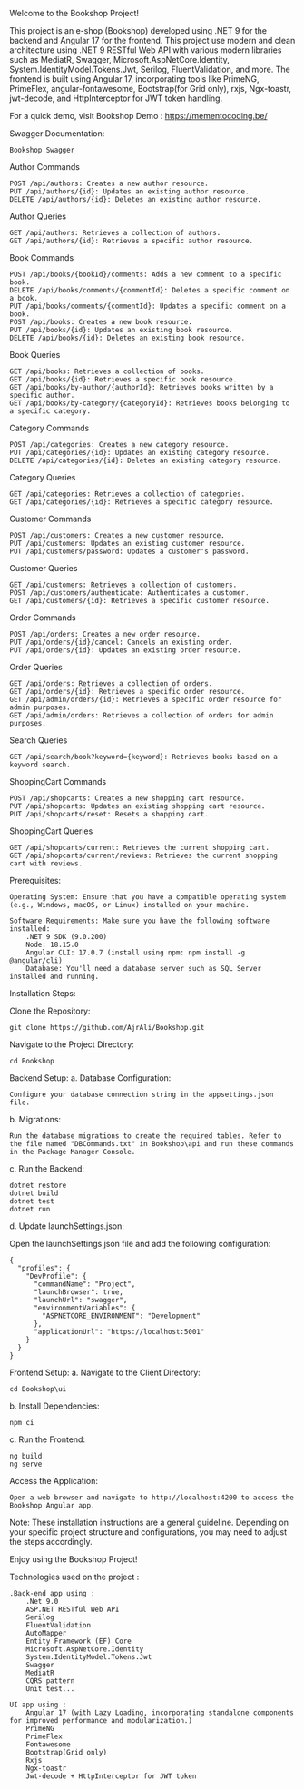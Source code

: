 Welcome to the Bookshop Project!

This project is an e-shop (Bookshop) developed using .NET 9 for the backend and Angular 17 for the frontend. This project use modern and clean architecture using .NET 9 RESTful Web API with various modern libraries such as MediatR, Swagger, Microsoft.AspNetCore.Identity, System.IdentityModel.Tokens.Jwt, Serilog, FluentValidation, and more. The frontend is built using Angular 17, incorporating tools like PrimeNG, PrimeFlex, angular-fontawesome, Bootstrap(for Grid only), rxjs, Ngx-toastr, jwt-decode, and HttpInterceptor for JWT token handling.

For a quick demo, visit Bookshop Demo : https://mementocoding.be/


Swagger Documentation:

    Bookshop Swagger

Author Commands

    POST /api/authors: Creates a new author resource.
    PUT /api/authors/{id}: Updates an existing author resource.
    DELETE /api/authors/{id}: Deletes an existing author resource.

Author Queries

    GET /api/authors: Retrieves a collection of authors.
    GET /api/authors/{id}: Retrieves a specific author resource.

Book Commands

    POST /api/books/{bookId}/comments: Adds a new comment to a specific book.
    DELETE /api/books/comments/{commentId}: Deletes a specific comment on a book.
    PUT /api/books/comments/{commentId}: Updates a specific comment on a book.
    POST /api/books: Creates a new book resource.
    PUT /api/books/{id}: Updates an existing book resource.
    DELETE /api/books/{id}: Deletes an existing book resource.

Book Queries

    GET /api/books: Retrieves a collection of books.
    GET /api/books/{id}: Retrieves a specific book resource.
    GET /api/books/by-author/{authorId}: Retrieves books written by a specific author.
    GET /api/books/by-category/{categoryId}: Retrieves books belonging to a specific category.

Category Commands

    POST /api/categories: Creates a new category resource.
    PUT /api/categories/{id}: Updates an existing category resource.
    DELETE /api/categories/{id}: Deletes an existing category resource.

Category Queries

    GET /api/categories: Retrieves a collection of categories.
    GET /api/categories/{id}: Retrieves a specific category resource.

Customer Commands

    POST /api/customers: Creates a new customer resource.
    PUT /api/customers: Updates an existing customer resource.
    PUT /api/customers/password: Updates a customer's password.

Customer Queries

    GET /api/customers: Retrieves a collection of customers.
    POST /api/customers/authenticate: Authenticates a customer.
    GET /api/customers/{id}: Retrieves a specific customer resource.

Order Commands

    POST /api/orders: Creates a new order resource.
    PUT /api/orders/{id}/cancel: Cancels an existing order.
    PUT /api/orders/{id}: Updates an existing order resource.

Order Queries

    GET /api/orders: Retrieves a collection of orders.
    GET /api/orders/{id}: Retrieves a specific order resource.
    GET /api/admin/orders/{id}: Retrieves a specific order resource for admin purposes.
    GET /api/admin/orders: Retrieves a collection of orders for admin purposes.

Search Queries

    GET /api/search/book?keyword={keyword}: Retrieves books based on a keyword search.

ShoppingCart Commands

    POST /api/shopcarts: Creates a new shopping cart resource.
    PUT /api/shopcarts: Updates an existing shopping cart resource.
    PUT /api/shopcarts/reset: Resets a shopping cart.

ShoppingCart Queries

    GET /api/shopcarts/current: Retrieves the current shopping cart.
    GET /api/shopcarts/current/reviews: Retrieves the current shopping cart with reviews.


Prerequisites:

    Operating System: Ensure that you have a compatible operating system (e.g., Windows, macOS, or Linux) installed on your machine.

    Software Requirements: Make sure you have the following software installed:
        .NET 9 SDK (9.0.200)
        Node: 18.15.0
        Angular CLI: 17.0.7 (install using npm: npm install -g @angular/cli)
        Database: You'll need a database server such as SQL Server installed and running.

Installation Steps:

Clone the Repository:

    git clone https://github.com/AjrAli/Bookshop.git

Navigate to the Project Directory:

    cd Bookshop

Backend Setup:
a. Database Configuration:

    Configure your database connection string in the appsettings.json file.

b. Migrations:

    Run the database migrations to create the required tables. Refer to the file named "DBCommands.txt" in Bookshop\api and run these commands in the Package Manager Console.

c. Run the Backend:

    dotnet restore
    dotnet build
    dotnet test
    dotnet run

d. Update launchSettings.json:

Open the launchSettings.json file and add the following configuration:

    {
      "profiles": {
        "DevProfile": {
          "commandName": "Project",
          "launchBrowser": true,
          "launchUrl": "swagger",
          "environmentVariables": {
            "ASPNETCORE_ENVIRONMENT": "Development"
          },
          "applicationUrl": "https://localhost:5001"
        }
      }
    }

Frontend Setup:
a. Navigate to the Client Directory:

    cd Bookshop\ui

b. Install Dependencies:

    npm ci

c. Run the Frontend:

    ng build
    ng serve

Access the Application:

    Open a web browser and navigate to http://localhost:4200 to access the Bookshop Angular app.


Note: These installation instructions are a general guideline. Depending on your specific project structure and configurations, you may need to adjust the steps accordingly.

Enjoy using the Bookshop Project!


Technologies used on the project :

    .Back-end app using :
        .Net 9.0
        ASP.NET RESTful Web API
        Serilog
        FluentValidation
        AutoMapper
        Entity Framework (EF) Core
        Microsoft.AspNetCore.Identity
        System.IdentityModel.Tokens.Jwt
        Swagger
        MediatR
        CQRS pattern
        Unit test...

    UI app using :
        Angular 17 (with Lazy Loading, incorporating standalone components for improved performance and modularization.)
        PrimeNG
        PrimeFlex
        Fontawesome
        Bootstrap(Grid only)
        Rxjs
        Ngx-toastr
        Jwt-decode + HttpInterceptor for JWT token
